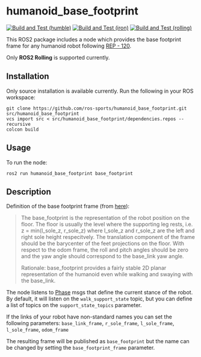 # humanoid_base_footprint

[![Build and Test (humble)](../../actions/workflows/build_and_test_humble.yaml/badge.svg?branch=master)](../../actions/workflows/build_and_test_humble.yaml?query=branch:master)
[![Build and Test (iron)](../../actions/workflows/build_and_test_iron.yaml/badge.svg?branch=master)](../../actions/workflows/build_and_test_iron.yaml?query=branch:master)
[![Build and Test (rolling)](../../actions/workflows/build_and_test_rolling.yaml/badge.svg?branch=master)](../../actions/workflows/build_and_test_rolling.yaml?query=branch:master)

This ROS2 package includes a node which provides the base footprint frame for any humanoid robot following [REP - 120](https://www.ros.org/reps/rep-0120.html).

Only **ROS2 Rolling** is supported currently.

## Installation

Only source installation is available currently. Run the following in your ROS workspace:

```
git clone https://github.com/ros-sports/humanoid_base_footprint.git src/humanoid_base_footprint
vcs import src < src/humanoid_base_footprint/dependencies.repos --recursive
colcon build
```

## Usage

To run the node:

```
ros2 run humanoid_base_footprint base_footprint
```

## Description

Definition of the base footprint frame (from [here](https://www.ros.org/reps/rep-0120.html)):

>The base_footprint is the representation of the robot position on the floor. The floor is usually the level where the supporting leg rests, i.e. z = min(l_sole_z, r_sole_z) where l_sole_z and r_sole_z are the left and right sole height respecitvely. The translation component of the frame should be the barycenter of the feet projections on the floor. With respect to the odom frame, the roll and pitch angles should be zero and the yaw angle should correspond to the base_link yaw angle.
>
>Rationale: base_footprint provides a fairly stable 2D planar representation of the humanoid even while walking and swaying with the base_link.

The node listens to [Phase](https://github.com/ros-sports/biped_interfaces/blob/rolling/msg/Phase.msg) msgs that define the current stance of the robot. By default, it will listen on the `walk_support_state` topic, but you can define a list of topics on the `support_state_topics` parameter.

If the links of your robot have non-standard names you can set the following parameters:
`base_link_frame`, `r_sole_frame`, `l_sole_frame`, `l_sole_frame`, `odom_frame`


The resulting frame will be published as `base_footprint` but the name can be changed by setting the `base_footprint_frame` parameter.
